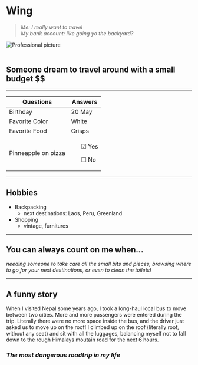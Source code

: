 


# Wing 


> *Me: I really want to travel* <br>
> _My bank account: like going yo the backyard?_


![Professional picture](/C:\Users\chevt\Desktop\BeCode\Markdown\Wing.jpg)
<br>
<br>
## Someone dream to travel around with a small budget $$ 

_____________________________

| Questions           | Answers
|----------------|---------------|
Birthday | 20 May
Favorite Color | White
Favorite Food | Crisps
Pinneapple on pizza |<ul>&#9745; Yes</ul> <ul> &#9744; No</ul>

____

## Hobbies

* Backpacking
    * next destinations: Laos, Peru, Greenland
* Shopping
  * vintage, furnitures
 
______

## You can always count on me when... 

*needing someone to take care all the small bits and pieces, browsing where to go for your next destinations, or even to clean the toilets!*
_____________

## A funny story 
When I visited Nepal some years ago, I took a long-haul local bus to move between two cities. More and more passengers were entered during the trip. Literally there were no more space inside the bus, and the driver just asked us to move up on the roof! I climbed up on the roof (literally roof, without any seat) and sit with all the luggages, balancing myself not to fall down to the rough Himalays moutain road for the next 6 hours.  

### *The most dangerous roadtrip in my life* 


